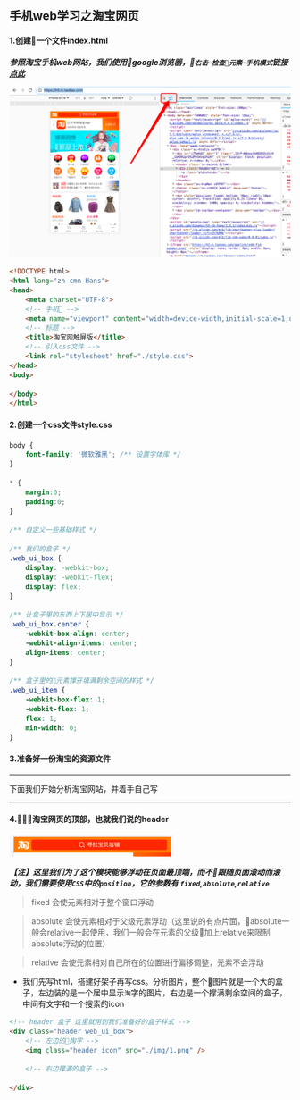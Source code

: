 ## 手机web学习之淘宝网页

#### 1.创建一个文件index.html

***参照淘宝手机web网站，我们使用google浏览器，`右击`-`检查元素`-`手机模式`链接[点此](https://h5.m.taobao.com/)***

![](./resources/1.png)

```html
<!DOCTYPE html>
<html lang="zh-cmn-Hans">
<head>
    <meta charset="UTF-8">
    <!-- 手机 -->
    <meta name="viewport" content="width=device-width,initial-scale=1,user-scalable=0">
    <!-- 标题 -->
    <title>淘宝网触屏版</title>
    <!-- 引入css文件 -->
    <link rel="stylesheet" href="./style.css">
</head>
<body>

</body>
</html>
```

#### 2.创建一个css文件style.css

```css
body {
    font-family: '微软雅黑'; /** 设置字体库 */
}

* {
    margin:0;
    padding:0;
}

/** 自定义一些基础样式 */

/** 我们的盒子 */
.web_ui_box {
    display: -webkit-box;
    display: -webkit-flex;
    display: flex;
}

/** 让盒子里的东西上下居中显示 */
.web_ui_box.center {
    -webkit-box-align: center;
    -webkit-align-items: center;
    align-items: center;
}

/** 盒子里的元素撑开填满剩余空间的样式 */
.web_ui_item {
    -webkit-box-flex: 1;
    -webkit-flex: 1;
    flex: 1;
    min-width: 0;
}
```

#### 3.准备好一份淘宝的资源文件

---- 

下面我们开始分析淘宝网站，并着手自己写

----

#### 4.淘宝网页的顶部，也就我们说的header

![](./resources/2.png)

***【注】这里我们为了这个模块能够浮动在页面最顶端，而不跟随页面滚动而滚动，我们需要使用`CSS`中的`position`，它的参数有 `fixed`,`absolute`,`relative`***

> fixed 会使元素相对于整个窗口浮动

> absolute 会使元素相对于父级元素浮动（这里说的有点片面，absolute一般会relative一起使用，我们一般会在元素的父级加上relative来限制absolute浮动的位置）

> relative 会使元素相对自己所在的位置进行偏移调整，元素不会浮动

- 我们先写html，搭建好架子再写css。分析图片，整个图片就是一个大的盒子，左边装的是一个居中显示`淘`字的图片，右边是一个撑满剩余空间的盒子，中间有文字和一个搜索的icon

```html
<!-- header 盒子 这里就用到我们准备好的盒子样式 -->
<div class="header web_ui_box">
    <!-- 左边的掏字 -->
    <img class="header_icon" src="./img/1.png" />

    <!-- 右边撑满的盒子 -->
    
</div>
```